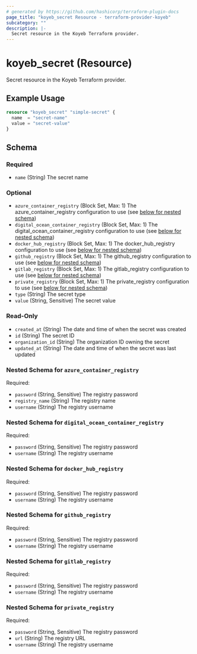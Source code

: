 ```yaml
---
# generated by https://github.com/hashicorp/terraform-plugin-docs
page_title: "koyeb_secret Resource - terraform-provider-koyeb"
subcategory: ""
description: |-
  Secret resource in the Koyeb Terraform provider.
---
```


# koyeb_secret (Resource)

Secret resource in the Koyeb Terraform provider.

## Example Usage

```terraform
resource "koyeb_secret" "simple-secret" {
  name  = "secret-name"
  value = "secret-value"
}
```

<!-- schema generated by tfplugindocs -->
## Schema

### Required

- `name` (String) The secret name

### Optional

- `azure_container_registry` (Block Set, Max: 1) The azure_container_registry configuration to use (see [below for nested schema](#nestedblock--azure_container_registry))
- `digital_ocean_container_registry` (Block Set, Max: 1) The digital_ocean_container_registry configuration to use (see [below for nested schema](#nestedblock--digital_ocean_container_registry))
- `docker_hub_registry` (Block Set, Max: 1) The docker_hub_registry configuration to use (see [below for nested schema](#nestedblock--docker_hub_registry))
- `github_registry` (Block Set, Max: 1) The github_registry configuration to use (see [below for nested schema](#nestedblock--github_registry))
- `gitlab_registry` (Block Set, Max: 1) The gitlab_registry configuration to use (see [below for nested schema](#nestedblock--gitlab_registry))
- `private_registry` (Block Set, Max: 1) The private_registry configuration to use (see [below for nested schema](#nestedblock--private_registry))
- `type` (String) The secret type
- `value` (String, Sensitive) The secret value

### Read-Only

- `created_at` (String) The date and time of when the secret was created
- `id` (String) The secret ID
- `organization_id` (String) The organization ID owning the secret
- `updated_at` (String) The date and time of when the secret was last updated

<a id="nestedblock--azure_container_registry"></a>
### Nested Schema for `azure_container_registry`

Required:

- `password` (String, Sensitive) The registry password
- `registry_name` (String) The registry name
- `username` (String) The registry username


<a id="nestedblock--digital_ocean_container_registry"></a>
### Nested Schema for `digital_ocean_container_registry`

Required:

- `password` (String, Sensitive) The registry password
- `username` (String) The registry username


<a id="nestedblock--docker_hub_registry"></a>
### Nested Schema for `docker_hub_registry`

Required:

- `password` (String, Sensitive) The registry password
- `username` (String) The registry username


<a id="nestedblock--github_registry"></a>
### Nested Schema for `github_registry`

Required:

- `password` (String, Sensitive) The registry password
- `username` (String) The registry username


<a id="nestedblock--gitlab_registry"></a>
### Nested Schema for `gitlab_registry`

Required:

- `password` (String, Sensitive) The registry password
- `username` (String) The registry username


<a id="nestedblock--private_registry"></a>
### Nested Schema for `private_registry`

Required:

- `password` (String, Sensitive) The registry password
- `url` (String) The registry URL
- `username` (String) The registry username


